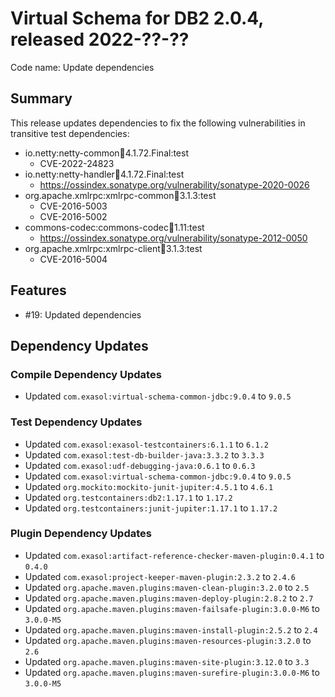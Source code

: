 # Virtual Schema for DB2 2.0.4, released 2022-??-??

Code name: Update dependencies

## Summary

This release updates dependencies to fix the following vulnerabilities in transitive test dependencies:

* io.netty:netty-common:jar:4.1.72.Final:test
  * CVE-2022-24823
* io.netty:netty-handler:jar:4.1.72.Final:test
  * https://ossindex.sonatype.org/vulnerability/sonatype-2020-0026
* org.apache.xmlrpc:xmlrpc-common:jar:3.1.3:test
  * CVE-2016-5003
  * CVE-2016-5002
* commons-codec:commons-codec:jar:1.11:test
  * https://ossindex.sonatype.org/vulnerability/sonatype-2012-0050
* org.apache.xmlrpc:xmlrpc-client:jar:3.1.3:test
  * CVE-2016-5004

## Features

* #19: Updated dependencies

## Dependency Updates

### Compile Dependency Updates

* Updated `com.exasol:virtual-schema-common-jdbc:9.0.4` to `9.0.5`

### Test Dependency Updates

* Updated `com.exasol:exasol-testcontainers:6.1.1` to `6.1.2`
* Updated `com.exasol:test-db-builder-java:3.3.2` to `3.3.3`
* Updated `com.exasol:udf-debugging-java:0.6.1` to `0.6.3`
* Updated `com.exasol:virtual-schema-common-jdbc:9.0.4` to `9.0.5`
* Updated `org.mockito:mockito-junit-jupiter:4.5.1` to `4.6.1`
* Updated `org.testcontainers:db2:1.17.1` to `1.17.2`
* Updated `org.testcontainers:junit-jupiter:1.17.1` to `1.17.2`

### Plugin Dependency Updates

* Updated `com.exasol:artifact-reference-checker-maven-plugin:0.4.1` to `0.4.0`
* Updated `com.exasol:project-keeper-maven-plugin:2.3.2` to `2.4.6`
* Updated `org.apache.maven.plugins:maven-clean-plugin:3.2.0` to `2.5`
* Updated `org.apache.maven.plugins:maven-deploy-plugin:2.8.2` to `2.7`
* Updated `org.apache.maven.plugins:maven-failsafe-plugin:3.0.0-M6` to `3.0.0-M5`
* Updated `org.apache.maven.plugins:maven-install-plugin:2.5.2` to `2.4`
* Updated `org.apache.maven.plugins:maven-resources-plugin:3.2.0` to `2.6`
* Updated `org.apache.maven.plugins:maven-site-plugin:3.12.0` to `3.3`
* Updated `org.apache.maven.plugins:maven-surefire-plugin:3.0.0-M6` to `3.0.0-M5`
